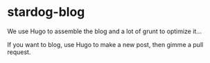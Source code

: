 # stardog-blog

We use Hugo to assemble the blog and a lot of grunt to optimize it...

If you want to blog, use Hugo to make a new post, then gimme a pull request.
